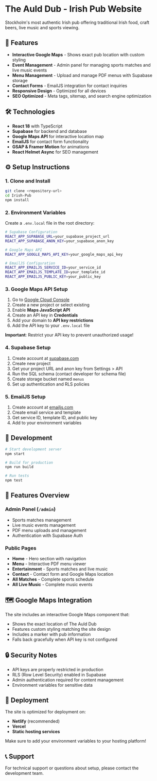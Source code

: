 # The Auld Dub - Irish Pub Website

Stockholm's most authentic Irish pub offering traditional Irish food, craft beers, live music and sports viewing.

## 🚀 Features

- **Interactive Google Maps** - Shows exact pub location with custom styling
- **Event Management** - Admin panel for managing sports matches and live music events  
- **Menu Management** - Upload and manage PDF menus with Supabase storage
- **Contact Forms** - EmailJS integration for contact inquiries
- **Responsive Design** - Optimized for all devices
- **SEO Optimized** - Meta tags, sitemap, and search engine optimization

## 🛠️ Technologies

- **React 18** with TypeScript
- **Supabase** for backend and database
- **Google Maps API** for interactive location map
- **EmailJS** for contact form functionality
- **GSAP & Framer Motion** for animations
- **React Helmet Async** for SEO management

## ⚙️ Setup Instructions

### 1. Clone and Install

```bash
git clone <repository-url>
cd Irish-Pub
npm install
```

### 2. Environment Variables

Create a `.env.local` file in the root directory:

```bash
# Supabase Configuration
REACT_APP_SUPABASE_URL=your_supabase_project_url
REACT_APP_SUPABASE_ANON_KEY=your_supabase_anon_key

# Google Maps API
REACT_APP_GOOGLE_MAPS_API_KEY=your_google_maps_api_key

# EmailJS Configuration  
REACT_APP_EMAILJS_SERVICE_ID=your_service_id
REACT_APP_EMAILJS_TEMPLATE_ID=your_template_id
REACT_APP_EMAILJS_PUBLIC_KEY=your_public_key
```

### 3. Google Maps API Setup

1. Go to [Google Cloud Console](https://console.cloud.google.com/)
2. Create a new project or select existing
3. Enable **Maps JavaScript API**
4. Create an API key in **Credentials**
5. Add your domain to **API key restrictions**
6. Add the API key to your `.env.local` file

**Important**: Restrict your API key to prevent unauthorized usage!

### 4. Supabase Setup

1. Create account at [supabase.com](https://supabase.com)
2. Create new project
3. Get your project URL and anon key from Settings > API
4. Run the SQL schema (contact developer for schema file)
5. Create storage bucket named `menus`
6. Set up authentication and RLS policies

### 5. EmailJS Setup

1. Create account at [emailjs.com](https://www.emailjs.com/)
2. Create email service and template
3. Get service ID, template ID, and public key
4. Add to your environment variables

## 🚦 Development

```bash
# Start development server
npm start

# Build for production
npm run build

# Run tests
npm test
```

## 📱 Features Overview

### Admin Panel (`/admin`)
- Sports matches management
- Live music events management  
- PDF menu uploads and management
- Authentication with Supabase Auth

### Public Pages
- **Home** - Hero section with navigation
- **Menu** - Interactive PDF menu viewer
- **Entertainment** - Sports matches and live music
- **Contact** - Contact form and Google Maps location
- **All Matches** - Complete sports schedule
- **All Live Music** - Complete music events

## 🗺️ Google Maps Integration

The site includes an interactive Google Maps component that:
- Shows the exact location of The Auld Dub
- Features custom styling matching the site design
- Includes a marker with pub information
- Falls back gracefully when API key is not configured

## 🔒 Security Notes

- API keys are properly restricted in production
- RLS (Row Level Security) enabled in Supabase
- Admin authentication required for content management
- Environment variables for sensitive data

## 🚀 Deployment

The site is optimized for deployment on:
- **Netlify** (recommended)
- **Vercel** 
- **Static hosting services**

Make sure to add your environment variables to your hosting platform!

## 📞 Support

For technical support or questions about setup, please contact the development team.
